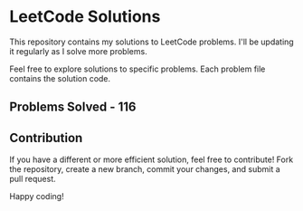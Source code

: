 # LeetCode Solutions

This repository contains my solutions to LeetCode problems. I'll be updating it regularly as I solve more problems.

Feel free to explore solutions to specific problems. Each problem file contains the solution code.

## Problems Solved - 116

## Contribution

If you have a different or more efficient solution, feel free to contribute! Fork the repository, create a new branch, commit your changes, and submit a pull request.

Happy coding!